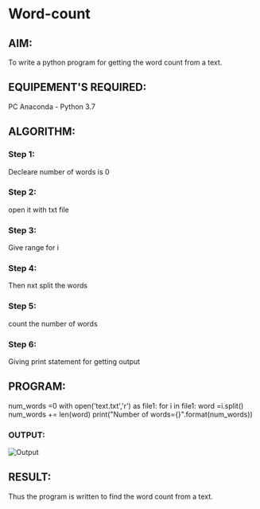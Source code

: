 # Word-count
## AIM:
To write a python program for getting the word count from a text.
## EQUIPEMENT'S REQUIRED: 
PC
Anaconda - Python 3.7
## ALGORITHM: 
### Step 1:
Decleare number of words is 0

### Step 2:
open it with txt file

### Step 3:
Give range for i

### Step 4:
Then nxt split the words

### Step 5:
count the number of words

### Step 6:
Giving print statement for getting output

## PROGRAM:
num_words =0
with open('text.txt','r') as file1:
 for i in file1:
 word =i.split()
 num_words += len(word)
print("Number of words={}".format(num_words))
### OUTPUT:
![Output](https://github.com/Yuvan291205/Word-count/assets/138849170/b4cf7398-57c7-4189-96be-4393376e67da)



## RESULT:
Thus the program is written to find the word count from a text.
